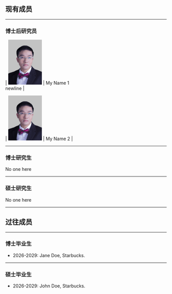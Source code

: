 ## 现有成员

---

### 博士后研究员

| <img src="/assets/img/prof_pic.jpg" style="height: 10em; "> | My Name 1 <br>newline |

| <img src="/assets/img/prof_pic.jpg" style="height: 10em; "> | My Name 2 |

---

### 博士研究生

No one here

---

### 硕士研究生

No one here

---

## 过往成员

---

### 博士毕业生

- 2026-2029: Jane Doe, Starbucks.

---

### 硕士毕业生

- 2026-2029: John Doe, Starbucks.